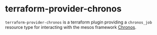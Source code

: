 # terraform-provider-chronos

`terraform-provider-chronos` is a terraform plugin providing a `chronos_job` resource type for interacting with the mesos framework [Chronos](http://mesos.github.io/chronos).
